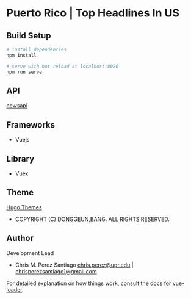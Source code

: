 # Puerto Rico | Top Headlines In US

## Build Setup

``` bash
# install dependencies
npm install

# serve with hot reload at localhost:8080
npm run serve
```

**API**
----------------
[newsapi](https://newsapi.org)


## Frameworks

- Vuejs

## Library

- Vuex

## Theme

[Hugo Themes](https://themes.gohugo.io)
- COPYRIGHT (C) DONGGEUN,BANG. ALL RIGHTS RESERVED.

**Author**
-----------------
Development Lead

 - Chris M. Perez Santiago   chris.perez@upr.edu | chrisperezsantiago1@gmail.com

For detailed explanation on how things work, consult the [docs for vue-loader](http://vuejs.github.io/vue-loader).
